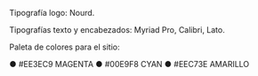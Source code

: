 Tipografía logo: Nourd.

Tipografías texto y encabezados: Myriad Pro, Calibri, Lato.

Paleta de colores para el sitio:

● #EE3EC9 MAGENTA 
● #00E9F8 CYAN
● #EEC73E AMARILLO